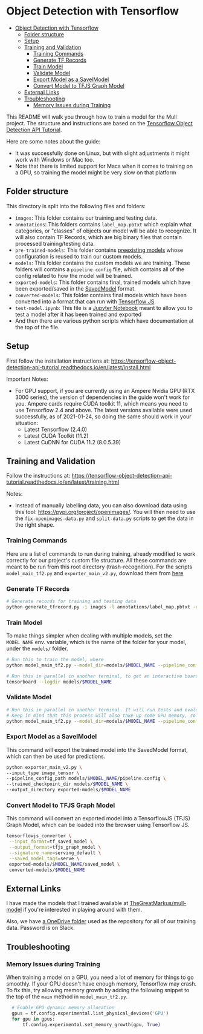 # Object Detection with Tensorflow

- [Object Detection with Tensorflow](#object-detection-with-tensorflow)
  - [Folder structure](#folder-structure)
  - [Setup](#setup)
  - [Training and Validation](#training-and-validation)
    - [Training Commands](#training-commands)
    - [Generate TF Records](#generate-tf-records)
    - [Train Model](#train-model)
    - [Validate Model](#validate-model)
    - [Export Model as a SavelModel](#export-model-as-a-savelmodel)
    - [Convert Model to TFJS Graph Model](#convert-model-to-tfjs-graph-model)
  - [External Links](#external-links)
  - [Troubleshooting](#troubleshooting)
    - [Memory Issues during Training](#memory-issues-during-training)

This README will walk you through how to train a model for the Mull project. The structure and instructions are based on the [Tensorflow Object Detection API Tutorial](https://tensorflow-object-detection-api-tutorial.readthedocs.io/en/latest/index.html).

Here are some notes about the guide:

- It was successfully done on Linux, but with slight adjustments it might work with Windows or Mac too.
- Note that there is limited support for Macs when it comes to training on a GPU, so training the model might be very slow on that platform

## Folder structure

This directory is split into the following files and folders:

- `images`: This folder contains our training and testing data.
- `annotations`: This folders contains `label_map.pbtxt` which explain what categories, or "classes" of objects our model will be able to recognize. It will also contain TF Records, which are big binary files that contain processed training/testing data.
- `pre-trained-models`: This folder contains [preexisting models](https://github.com/tensorflow/models/blob/master/research/object_detection/g3doc/tf2_detection_zoo.md) whose configuration is reused to train our custom models.
- `models`: This folder contains the custom models we are training. These folders will contains a `pipeline.config` file, which contains all of the config related to how the model will be trained.
- `exported-models`: This folder contains final, trained models which have been exported/saved in the [SavedModel](https://www.tensorflow.org/guide/saved_model) format.
- `converted-models`: This folder contains final models which have been converted into a format that can run with [Tensorflow JS](https://www.tensorflow.org/js).
- `test-model.ipynb`: This file is a [Jupyter Notebook](https://jupyter.org/) meant to allow you to test a model after it has been trained and exported
- And then there are various python scripts which have documentation at the top of the file.

## Setup

First follow the installation instructions at: <https://tensorflow-object-detection-api-tutorial.readthedocs.io/en/latest/install.html>

Important Notes:

- For GPU support, if you are currently using an Ampere Nvidia GPU (RTX 3000 series), the version of dependencies in the guide won't work for you. Ampere cards require CUDA toolkit 11, which means you need to use Tensorflow 2.4 and above. The latest versions available were used successfully, as of 2021-01-24, so doing the same should work in your situation:
  - Latest Tensorflow (2.4.0)
  - Latest CUDA Toolkit (11.2)
  - Latest CuDNN for CUDA 11.2 (8.0.5.39)

## Training and Validation

Follow the instructions at: <https://tensorflow-object-detection-api-tutorial.readthedocs.io/en/latest/training.html>

Notes:

- Instead of manually labelling data, you can also download data using this tool: <https://pypi.org/project/openimages/>. You will then need to use the `fix-openimages-data.py` and `split-data.py` scripts to get the data in the right shape.

### Training Commands

Here are a list of commands to run during training, already modified to work correctly for our project's custom file structure. All these commands are meant to be run from this root directory (trash-recognition). For the scripts `model_main_tf2.py` and `exporter_main_v2.py`, download them from [here](https://github.com/tensorflow/models/tree/master/research/object_detection)

### Generate TF Records

```bash
# Generate records for training and testing data
python generate_tfrecord.py -i images -l annotations/label_map.pbtxt -o annotations
```

### Train Model

To make things simpler when dealing with multiple models, set the `MODEL_NAME` env. variable, which is the name of the folder for your model, under the `models/` folder.

```bash
# Run this to train the model, where
python model_main_tf2.py --model_dir=models/$MODEL_NAME --pipeline_config_path=models/$MODEL_NAME/pipeline.config

# Run this in parallel in another terminal, to get an interactive board to monitor training.
tensorboard --logdir models/$MODEL_NAME
```

### Validate Model

```bash
# Run this in parallel in another terminal. It will run tests and evaluate the model every few minutes
# Keep in mind that this process will also take up some GPU memory, so if you're having issues with that you can just run it after training is done
python model_main_tf2.py --model_dir=models/$MODEL_NAME --pipeline_config_path=models/$MODEL_NAME/pipeline.config --checkpoint_dir=models/$MODEL_NAME
```

### Export Model as a SavelModel

This command will export the trained model into the SavedModel format, which can then be used for predictions.

```bash
python exporter_main_v2.py \
--input_type image_tensor \
--pipeline_config_path models/$MODEL_NAME/pipeline.config \
--trained_checkpoint_dir models/$MODEL_NAME \
--output_directory exported-models/$MODEL_NAME
```

### Convert Model to TFJS Graph Model

This command will convert an exported model into a TensorflowJS (TFJS) Graph Model, which can be loaded into the browser using Tensorflow JS.

```bash
tensorflowjs_converter \
 --input_format=tf_saved_model \
 --output_format=tfjs_graph_model \
 --signature_name=serving_default \
 --saved_model_tags=serve \
 exported-models/$MODEL_NAME/saved_model \
 converted-models/$MODEL_NAME
```

## External Links

I have made the models that I trained available at [TheGreatMarkus/mull-model](https://github.com/TheGreatMarkus/mull-model) if you're interested in playing around with them.

Also, we have [a OneDrive folder](https://liveconcordia-my.sharepoint.com/:f:/g/personal/c_aldea_live_concordia_ca/Evd3mpAYFE1MjbhUcxKisUQBRz2IVUegTL8FdK0yFa3ztg?e=XB4G2V) used as the repository for all of our training data. Password is on Slack.

## Troubleshooting

### Memory Issues during Training

When training a model on a GPU, you need a lot of memory for things to go smoothly. If your GPU doesn't have enough memory, Tensorflow may crash. To fix this, try allowing memory growth by adding the following snippet to the top of the `main` method in `model_main_tf2.py`.

```python
  # Enable GPU dynamic memory allocation
  gpus = tf.config.experimental.list_physical_devices('GPU')
  for gpu in gpus:
      tf.config.experimental.set_memory_growth(gpu, True)
```
